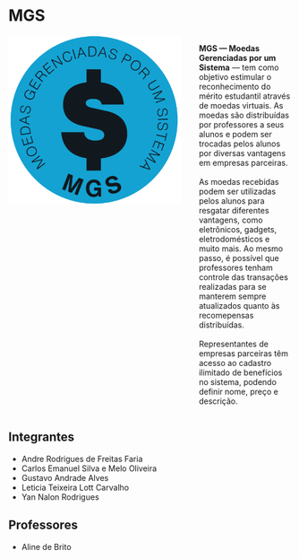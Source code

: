 # MGS
<div style="display: flex;">
  <img src="./implementacao/public/icons/logo.png" alt="Logo MGS" height="300px" style="margin-right: 2rem">
  <p>
    <strong>MGS — Moedas Gerenciadas por um Sistema</strong> — tem como objetivo estimular o reconhecimento do mérito estudantil através de moedas virtuais. As moedas são distribuídas por professores a seus alunos e podem ser trocadas pelos alunos por diversas vantagens em empresas parceiras. 
    <br><br> As moedas recebidas podem ser utilizadas pelos alunos para resgatar diferentes vantagens, como eletrônicos, gadgets, eletrodomésticos e muito mais. Ao mesmo passo, é possível que professores tenham controle das transações realizadas para se manterem sempre atualizados quanto às recomepensas distribuídas.
    <br><br> Representantes de empresas parceiras têm acesso ao cadastro ilimitado de benefícios no sistema, podendo definir nome, preço e descrição. 
  </p>
</div>

## Integrantes
- Andre Rodrigues de Freitas Faria
- Carlos Emanuel Silva e Melo Oliveira
- Gustavo Andrade Alves
- Leticia Teixeira Lott Carvalho
- Yan Nalon Rodrigues

## Professores
- Aline de Brito